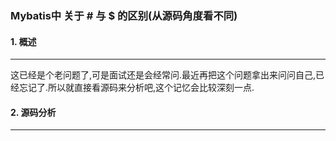 ### Mybatis中 关于 # 与 $ 的区别(从源码角度看不同)

#### 1. 概述
***
这已经是个老问题了,可是面试还是会经常问.最近再把这个问题拿出来问问自己,已经忘记了.所以就直接看源码来分析吧,这个记忆会比较深刻一点.


#### 2. 源码分析
***
